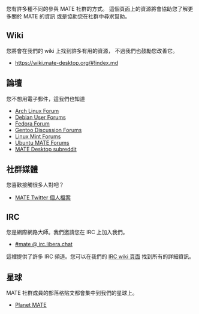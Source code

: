 <!--
.. link:
.. description:
.. tags: Forums,Wiki,IRC,Planet
.. date: 2011-12-05 07:14:07
.. title: 社群
.. slug: community
-->

您有許多種不同的參與 MATE 社群的方式。
這個頁面上的資源將會協助您了解更多關於 MATE 的資訊
或是協助您在社群中尋求幫助。

## Wiki

您將會在我們的 wiki 上找到許多有用的資源，
不過我們也鼓勵您改善它。

  * <https://wiki.mate-desktop.org/#!index.md>

## 論壇

您不想用電子郵件，這我們也知道

  * [Arch Linux Forum](https://bbs.archlinux.org/)
  * [Debian User Forums](http://forums.debian.net/)
  * [Fedora Forum](https://fedoraforum.org/)
  * [Gentoo Discussion Forums](https://forums.gentoo.org/)
  * [Linux Mint Forums](https://forums.linuxmint.com/)
  * [Ubuntu MATE Forums](https://ubuntu-mate.community)
  * [MATE Desktop subreddit](https://www.reddit.com/r/MATEDesktop)
  
## 社群媒體

您喜歡接觸很多人對吧？

  * [MATE Twitter 個人檔案](https://twitter.com/mate_desktop) 

## IRC

您是網際網路大師。我們邀請您在 IRC 上加入我們。

  * [#mate @ irc.libera.chat](https://web.libera.chat/?#mate)

這裡提供了許多 IRC 頻道。您可以在我們的 [IRC wiki 頁面](https://wiki.mate-desktop.org/#!pages/irc.md)
找到所有的詳細資訊。

## 星球

MATE 社群成員的部落格貼文都會集中到我們的星球上。

  * [Planet MATE](https://planet.mate-desktop.org)

